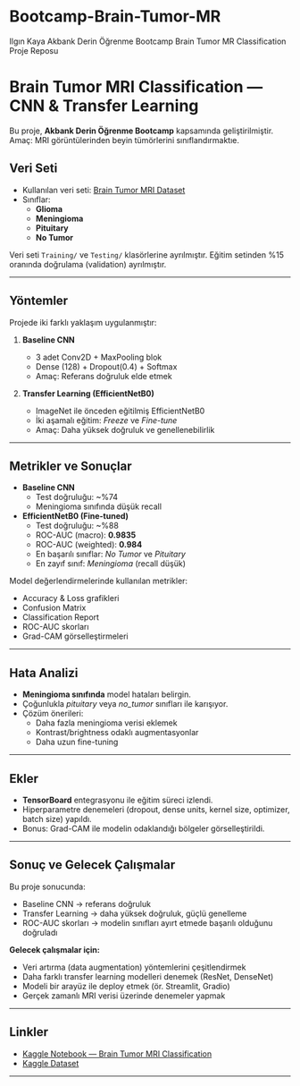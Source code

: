 # Bootcamp-Brain-Tumor-MR
Ilgın Kaya Akbank Derin Öğrenme Bootcamp Brain Tumor MR Classification Proje Reposu
# Brain Tumor MRI Classification — CNN & Transfer Learning

Bu proje, **Akbank Derin Öğrenme Bootcamp** kapsamında geliştirilmiştir.  
Amaç: MRI görüntülerinden beyin tümörlerini sınıflandırmaktıe.  

## Veri Seti
- Kullanılan veri seti: [Brain Tumor MRI Dataset](https://www.kaggle.com/datasets)  
- Sınıflar:
  - **Glioma**
  - **Meningioma**
  - **Pituitary**
  - **No Tumor**

Veri seti `Training/` ve `Testing/` klasörlerine ayrılmıştır. Eğitim setinden %15 oranında doğrulama (validation) ayrılmıştır.

---

##  Yöntemler
Projede iki farklı yaklaşım uygulanmıştır:

1. **Baseline CNN**  
   - 3 adet Conv2D + MaxPooling blok  
   - Dense (128) + Dropout(0.4) + Softmax  
   - Amaç: Referans doğruluk elde etmek  

2. **Transfer Learning (EfficientNetB0)**  
   - ImageNet ile önceden eğitilmiş EfficientNetB0  
   - İki aşamalı eğitim: *Freeze* ve *Fine-tune*  
   - Amaç: Daha yüksek doğruluk ve genellenebilirlik  

---

##  Metrikler ve Sonuçlar
- **Baseline CNN**
  - Test doğruluğu: ~%74  
  - Meningioma sınıfında düşük recall  
- **EfficientNetB0 (Fine-tuned)**
  - Test doğruluğu: ~%88  
  - ROC-AUC (macro): **0.9835**  
  - ROC-AUC (weighted): **0.984**  
  - En başarılı sınıflar: *No Tumor* ve *Pituitary*  
  - En zayıf sınıf: *Meningioma* (recall düşük)  

Model değerlendirmelerinde kullanılan metrikler:
- Accuracy & Loss grafikleri  
- Confusion Matrix  
- Classification Report  
- ROC-AUC skorları  
- Grad-CAM görselleştirmeleri  

---

##  Hata Analizi
- **Meningioma sınıfında** model hataları belirgin.  
- Çoğunlukla *pituitary* veya *no_tumor* sınıfları ile karışıyor.  
- Çözüm önerileri:  
  - Daha fazla meningioma verisi eklemek  
  - Kontrast/brightness odaklı augmentasyonlar  
  - Daha uzun fine-tuning  

---

##  Ekler
- **TensorBoard** entegrasyonu ile eğitim süreci izlendi.  
- Hiperparametre denemeleri (dropout, dense units, kernel size, optimizer, batch size) yapıldı.  
- Bonus: Grad-CAM ile modelin odaklandığı bölgeler görselleştirildi.  

---

##  Sonuç ve Gelecek Çalışmalar
Bu proje sonucunda:  
- Baseline CNN → referans doğruluk  
- Transfer Learning → daha yüksek doğruluk, güçlü genelleme  
- ROC-AUC skorları → modelin sınıfları ayırt etmede başarılı olduğunu doğruladı  

**Gelecek çalışmalar için:**  
- Veri artırma (data augmentation) yöntemlerini çeşitlendirmek  
- Daha farklı transfer learning modelleri denemek (ResNet, DenseNet)  
- Modeli bir arayüz ile deploy etmek (ör. Streamlit, Gradio)  
- Gerçek zamanlı MRI verisi üzerinde denemeler yapmak  

---

##  Linkler
- [Kaggle Notebook — Brain Tumor MRI Classification](https://www.kaggle.com/code/username/brain-tumor-mri-classification)  
- [Kaggle Dataset](https://www.kaggle.com/datasets)  

---
